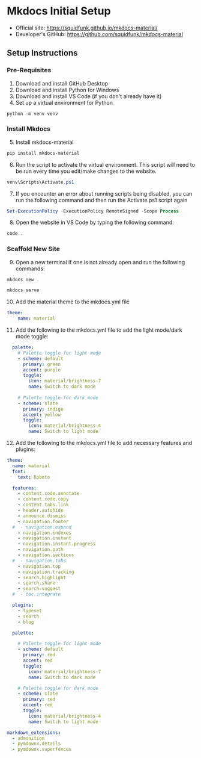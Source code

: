 # Mkdocs Initial Setup

- Official site: <a href="https://squidfunk.github.io/mkdocs-material/" target="_blank">https://squidfunk.github.io/mkdocs-material/</a>
- Developer's GitHub: <a href="https://github.com/squidfunk/mkdocs-material" target="_blank">https://github.com/squidfunk/mkdocs-material</a>

## Setup Instructions

### Pre-Requisites
1. Download and install GitHub Desktop
2. Download and install Python for Windows
3. Download and install VS Code (if you don't already have it)
4. Set up a virtual environment for Python
```powershell
python -m venv venv
```
### Install Mkdocs

5. Install mkdocs-material
```powershell
pip install mkdocs-material
```

6. Run the script to activate the virtual environment. This script will need to be run every time you edit/make changes to the website.
```powershell
venv\Scripts\Activate.ps1
```

7. If you encounter an error about running scripts being disabled, you can run the following command and then run the Activate.ps1 script again
```powershell
Set-ExecutionPolicy -ExecutionPolicy RemoteSigned -Scope Process
```

8. Open the website in VS Code by typing the following command:
```powershell
code .
```

### Scaffold New Site
9. Open a new terminal if one is not already open and run the following commands:
```powershell
mkdocs new .
```
```powershell
mkdocs serve
```

10. Add the material theme to the mkdocs.yml file
```yml
theme:
	name: material
```

11. Add the following to the mkdocs.yml file to add the light mode/dark mode toggle:
```yml
  palette: 
    # Palette toggle for light mode
    - scheme: default
      primary: green
      accent: purple
      toggle:
        icon: material/brightness-7 
        name: Switch to dark mode
     
    # Palette toggle for dark mode
    - scheme: slate
      primary: indigo
      accent: yellow
      toggle:
        icon: material/brightness-4
        name: Switch to light mode
```

12. Add the following to the mkdocs.yml file to add necessary features and plugins:
```yaml
theme:
  name: material
  font:
    text: Roboto

  features:
    - content.code.annotate
    - content.code.copy
    - content.tabs.link
    - header.autohide
    - announce.dismiss
    - navigation.footer
  #  - navigation.expand
    - navigation.indexes
    - navigation.instant
    - navigation.instant.progress
    - navigation.path
    - navigation.sections
  #  - navigation.tabs
    - navigation.top
    - navigation.tracking
    - search.highlight
    - search.share
    - search.suggest
  #  - toc.integrate

  plugins:
    - typeset
    - search
    - blog

  palette:

    # Palette toggle for light mode
    - scheme: default
      primary: red
      accent: red
      toggle:
        icon: material/brightness-7 
        name: Switch to dark mode

    # Palette toggle for dark mode
    - scheme: slate
      primary: red
      accent: red
      toggle:
        icon: material/brightness-4
        name: Switch to light mode

markdown_extensions:
  - admonition
  - pymdownx.details
  - pymdownx.superfences
```
